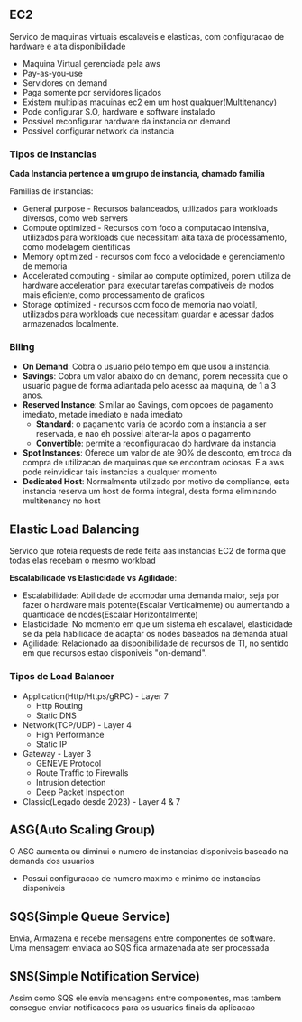 ## EC2

Servico de maquinas virtuais escalaveis e elasticas, com configuracao de hardware e alta disponibilidade

* Maquina Virtual gerenciada pela aws
* Pay-as-you-use
* Servidores on demand
* Paga somente por servidores ligados
* Existem multiplas maquinas ec2 em um host qualquer(Multitenancy)
* Pode configurar S.O, hardware e software instalado 
* Possivel reconfigurar hardware da instancia on demand
* Possivel configurar network da instancia

### Tipos de Instancias

**Cada Instancia pertence a um grupo de instancia, chamado familia**

Familias de instancias:
* General purpose - Recursos balanceados, utilizados para workloads diversos, como web servers
* Compute optimized - Recursos com foco a computacao intensiva, utilizados para workloads que necessitam alta taxa de processamento, como modelagem cientificas
* Memory optimized - recursos com foco a velocidade e gerenciamento de memoria
* Accelerated computing - similar ao compute optimized, porem utiliza de hardware acceleration para executar tarefas compativeis de modos mais eficiente, como processamento de graficos
* Storage optimized - recursos com foco de memoria nao volatil, utilizados para workloads que necessitam guardar e acessar dados armazenados localmente.

### Biling


* **On Demand**: Cobra o usuario pelo tempo em que usou a instancia.
* **Savings**: Cobra um valor abaixo do on demand, porem necessita que o usuario pague de forma adiantada pelo acesso aa maquina, de 1 a 3 anos.
* **Reserved Instance**: Similar ao Savings, com opcoes de pagamento imediato, metade imediato e nada imediato
	* **Standard**: o pagamento varia de acordo com a instancia a ser reservada, e nao eh possivel alterar-la apos o pagamento
	* **Convertible**: permite a reconfiguracao do hardware da instancia
* **Spot Instances**: Oferece um valor de ate 90% de desconto, em troca da compra de utilizacao de maquinas que se encontram ociosas. E a aws pode reinvidicar tais instancias a qualquer momento
* **Dedicated Host**: Normalmente utilizado por motivo de compliance, esta instancia reserva um host de forma integral, desta forma eliminando multitenancy no host

## Elastic Load Balancing

Servico que roteia requests de rede feita aas instancias EC2 de forma que todas elas recebam o mesmo workload

**Escalabilidade vs Elasticidade vs Agilidade**:

- Escalabilidade: Abilidade de acomodar uma demanda maior, seja por fazer o hardware mais potente(Escalar Verticalmente) ou aumentando a quantidade de nodes(Escalar Horizontalmente)
- Elasticidade: No momento em que um sistema eh escalavel, elasticidade se da pela habilidade de adaptar os nodes baseados na demanda atual
- Agilidade: Relacionado aa disponibilidade de recursos de TI, no sentido em que recursos estao disponiveis "on-demand".

### Tipos de Load Balancer

- Application(Http/Https/gRPC) - Layer 7
	 - Http Routing
	 - Static DNS
- Network(TCP/UDP) - Layer 4
	- High Performance
	- Static IP
- Gateway - Layer 3
	- GENEVE Protocol
	- Route Traffic to Firewalls
	- Intrusion detection
	- Deep Packet Inspection
- Classic(Legado desde 2023) - Layer 4 & 7

## ASG(Auto Scaling Group)

O ASG aumenta ou diminui o numero de instancias disponiveis baseado na demanda dos usuarios
- Possui configuracao de numero maximo e minimo de instancias disponiveis


## SQS(Simple Queue Service)
Envia, Armazena e recebe mensagens entre componentes de software. Uma mensagem enviada ao SQS fica armazenada ate ser processada

## SNS(Simple Notification Service)
Assim como SQS ele envia mensagens entre componentes, mas tambem consegue enviar notificacoes para os usuarios finais da aplicacao